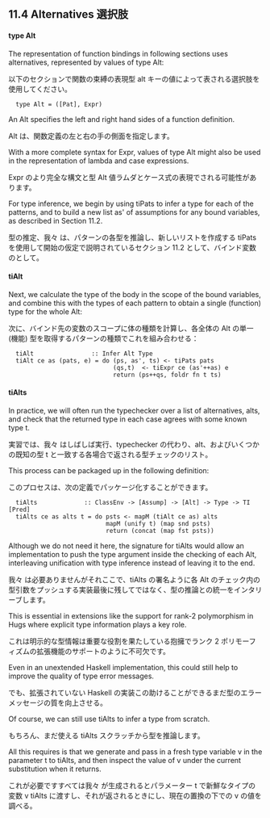 ## 11.4 Alternatives 選択肢


#### type Alt

The representation of function bindings in following sections uses alternatives, represented by values of type Alt:

以下のセクションで関数の束縛の表現型 alt キーの値によって表される選択肢を使用してください。

	  type Alt = ([Pat], Expr)

An Alt specifies the left and right hand sides of a function definition.

Alt は、関数定義の左と右の手の側面を指定します。

With a more complete syntax for Expr, values of type Alt might also be used in the representation of lambda and case expressions.

Expr のより完全な構文と型 Alt 値ラムダとケース式の表現でされる可能性があります。

For type inference, we begin by using tiPats to infer a type for each of the patterns, and to build a new list as' of assumptions for any bound variables, as described in Section 11.2.

型の推定、我々 は、パターンの各型を推論し、新しいリストを作成する tiPats を使用して開始の仮定で説明されているセクション 11.2 として、バインド変数のとして。

#### tiAlt

Next, we calculate the type of the body in the scope of the bound variables, and combine this with the types of each pattern to obtain a single (function) type for the whole Alt:

次に、バインド先の変数のスコープに体の種類を計算し、各全体の Alt の単一 (機能) 型を取得するパターンの種類でこれを組み合わせる：

	  tiAlt                :: Infer Alt Type
	  tiAlt ce as (pats, e) = do (ps, as', ts) <- tiPats pats
	                             (qs,t)  <- tiExpr ce (as'++as) e
	                             return (ps++qs, foldr fn t ts)

#### tiAlts

In practice, we will often run the typechecker over a list of alternatives, alts, and check that the returned type in each case agrees with some known type t.

実習では、我々 はしばしば実行、typechecker の代わり、alt、およびいくつかの既知の型 t と一致する各場合で返される型チェックのリスト。

This process can be packaged up in the following definition:

このプロセスは、次の定義でパッケージ化することができます。

	  tiAlts             :: ClassEnv -> [Assump] -> [Alt] -> Type -> TI [Pred]
	  tiAlts ce as alts t = do psts <- mapM (tiAlt ce as) alts
	                           mapM (unify t) (map snd psts)
	                           return (concat (map fst psts))

Although we do not need it here, the signature for tiAlts would allow an implementation to push the type argument inside the checking of each Alt, interleaving unification with type inference instead of leaving it to the end.

我々 は必要ありませんがそれここで、tiAlts の署名ように各 Alt のチェック内の型引数をプッシュする実装最後に残してではなく、型の推論との統一をインタリーブします。

This is essential in extensions like the support for rank-2 polymorphism in Hugs where explicit type information plays a key role.

これは明示的な型情報は重要な役割を果たしている抱擁でランク 2 ポリモーフィズムの拡張機能のサポートのように不可欠です。

Even in an unextended Haskell implementation, this could still help to improve the quality of type error messages.

でも、拡張されていない Haskell の実装この助けることができるまだ型のエラー メッセージの質を向上させる。

Of course, we can still use tiAlts to infer a type from scratch.

もちろん、まだ使える tiAlts スクラッチから型を推論します。

All this requires is that we generate and pass in a fresh type variable v in the parameter t to tiAlts, and then inspect the value of v under the current substitution when it returns.

これが必要ですすべては我々 が生成されるとパラメーター t で新鮮なタイプの変数 v tiAlts に渡すし、それが返されるときにし、現在の置換の下での v の値を調べる。

